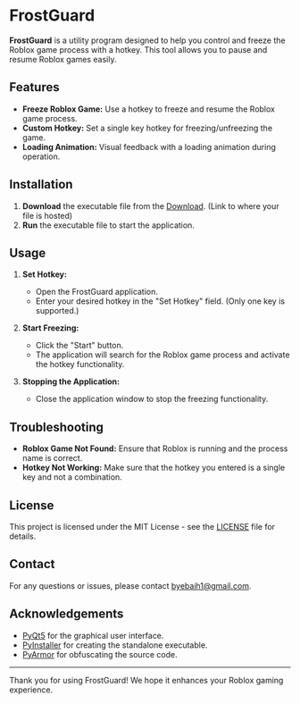 # FrostGuard

**FrostGuard** is a utility program designed to help you control and freeze the Roblox game process with a hotkey. This tool allows you to pause and resume Roblox games easily.

## Features

- **Freeze Roblox Game:** Use a hotkey to freeze and resume the Roblox game process.
- **Custom Hotkey:** Set a single key hotkey for freezing/unfreezing the game.
- **Loading Animation:** Visual feedback with a loading animation during operation.

## Installation

1. **Download** the executable file from the [Download](https://drive.google.com/file/d/1ZEWluUx4lEn4X4j9M3xyZ4XqdMZdHSyh/view?usp=sharing). (Link to where your file is hosted)
2. **Run** the executable file to start the application.

## Usage

1. **Set Hotkey:**
   - Open the FrostGuard application.
   - Enter your desired hotkey in the "Set Hotkey" field. (Only one key is supported.)

2. **Start Freezing:**
   - Click the "Start" button.
   - The application will search for the Roblox game process and activate the hotkey functionality.

3. **Stopping the Application:**
   - Close the application window to stop the freezing functionality.

## Troubleshooting

- **Roblox Game Not Found:** Ensure that Roblox is running and the process name is correct.
- **Hotkey Not Working:** Make sure that the hotkey you entered is a single key and not a combination.

## License

This project is licensed under the MIT License - see the [LICENSE](LICENSE) file for details.

## Contact

For any questions or issues, please contact [byebaih1@gmail.com](mailto:byebaih1@gmail.com).

## Acknowledgements

- [PyQt5](https://riverbankcomputing.com/software/pyqt/intro) for the graphical user interface.
- [PyInstaller](https://www.pyinstaller.org/) for creating the standalone executable.
- [PyArmor](https://pyarmor.readthedocs.io/en/latest/) for obfuscating the source code.

---

Thank you for using FrostGuard! We hope it enhances your Roblox gaming experience.
